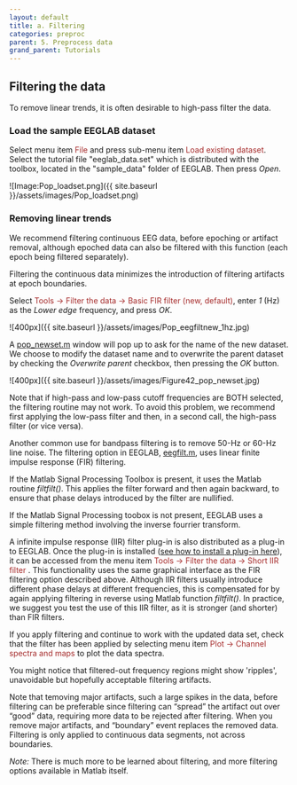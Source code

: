 ```yaml
---
layout: default
title: a. Filtering
categories: preproc
parent: 5. Preprocess data
grand_parent: Tutorials
---
```

Filtering the data
-------------------
To remove linear trends, it is often desirable to high-pass filter the
data.

### Load the sample EEGLAB dataset

Select menu item <span style="color: brown">File</span> and press sub-menu item
<span style="color: brown">Load existing dataset</span>. Select the tutorial file "eeglab_data.set" which is distributed with
the toolbox, located in the "sample_data" folder of EEGLAB. Then press *Open*.

![Image:Pop_loadset.png]({{ site.baseurl }}/assets/images/Pop_loadset.png)

### Removing linear trends

We recommend filtering continuous EEG data, before epoching or
artifact removal, although epoched data can also be filtered with this
function (each epoch being filtered separately). 

Filtering the
continuous data minimizes the introduction of filtering artifacts at
epoch boundaries.

Select <span style="color: brown">Tools → Filter the data → Basic FIR filter (new, default)</span>, enter *1* (Hz) as the *Lower edge* frequency,
and press *OK*.


![400px]({{ site.baseurl }}/assets/images/Pop_eegfiltnew_1hz.jpg)


A [pop_newset.m]() window will pop up to ask for the name of
the new dataset. We choose to modify the dataset name and to overwrite
the parent dataset by checking the *Overwrite parent* checkbox, then
pressing the *OK* button.


![400px]({{ site.baseurl }}/assets/images/Figure42_pop_newset.jpg)


Note that if high-pass and low-pass cutoff frequencies are BOTH
selected, the filtering routine may not work. To avoid this problem,
we recommend first applying the low-pass filter and then, in a second
call, the high-pass filter (or vice versa).
 
 
Another common use for bandpass filtering is to remove 50-Hz or 60-Hz
line noise. The filtering option in EEGLAB, [eegfilt.m](http://sccn.ucsd.edu/eeglab/locatefile.php?file=eegfilt.m),
uses linear finite impulse response (FIR) filtering. 

If the Matlab
Signal Processing Toolbox is present, it uses the Matlab routine
*filtfilt()*. This applies the filter forward and then again backward,
to ensure that phase delays introduced by the filter are nullified. 

If the Matlab Signal Processing toobox is not present, EEGLAB uses a
simple filtering method involving the inverse fourrier transform.

A infinite impulse response (IIR) filter plug-in is also distributed
as a plug-in to EEGLAB. Once the plug-in is installed ([see how to
install a plug-in
here](https://sccn.ucsd.edu/wiki/EEGLAB_Extensions#)), it can be
accessed from the menu item <span style="color: brown">Tools → Filter the data → Short IIR filter </span>. This functionality uses the same
graphical interface as the FIR filtering option described above.
Although IIR filters usually introduce different phase delays at
different frequencies, this is compensated for by again applying
filtering in reverse using Matlab function *filtfilt()*. In practice,
we suggest you test the use of this IIR filter, as it is stronger (and
shorter) than FIR filters.

If you apply filtering and continue to work with the updated data set,
check that the filter has been applied by selecting menu item
<span style="color: brown">Plot → Channel spectra and maps</span> to plot the
data spectra. 

You might notice that filtered-out frequency regions
might show 'ripples', unavoidable but hopefully acceptable filtering
artifacts. 

Note that temoving major artifacts, such a large spikes in the data, before filtering can be preferable since filtering can “spread” the artifact out over “good” data, requiring more data to be rejected after filtering. When you remove major artifacts, and “boundary” event replaces the removed data. Filtering is only applied to continuous data segments, not across boundaries.

*Note:* There is much more to be learned about filtering,
and more filtering options available in Matlab itself.